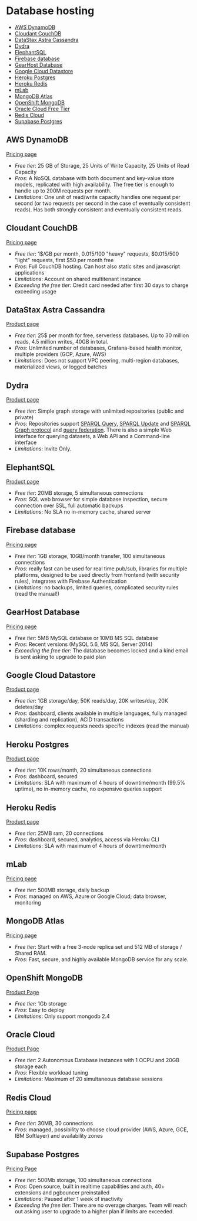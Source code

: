 # Database hosting

<!-- TOC depthFrom:2 -->

- [AWS DynamoDB](#aws-dynamodb)
- [Cloudant CouchDB](#cloudant-couchdb)
- [DataStax Astra Cassandra](#datastax-astra-cassandra)
- [Dydra](#dydra)
- [ElephantSQL](#elephantsql)
- [Firebase database](#firebase-database)
- [GearHost Database](#gearhost-database)
- [Google Cloud Datastore](#google-cloud-datastore)
- [Heroku Postgres](#heroku-postgres)
- [Heroku Redis](#heroku-redis)
- [mLab](#mlab)
- [MongoDB Atlas](#mongodb-atlas)
- [OpenShift MongoDB](#openshift-mongodb)
- [Oracle Cloud Free Tier](#oracle-cloud-free-tier)
- [Redis Cloud](#redis-cloud)
- [Supabase Postgres](#supabase-postgres)

<!-- /TOC -->

## AWS DynamoDB

[Pricing page](https://aws.amazon.com/dynamodb/pricing/)

- *Free tier*: 25 GB of Storage, 25 Units of Write Capacity, 25 Units of Read Capacity
- *Pros*: A NoSQL database with both document and key-value store models, replicated with high availability.  The free tier is enough to handle up to 200M requests per month.
- *Limitations*: One unit of read/write capacity handles one request per second (or two requests per second in the case of eventually consistent reads). Has both strongly consistent and eventually consistent reads.

## Cloudant CouchDB

[Pricing page](https://www.ibm.com/cloud/cloudant/pricing)

* *Free tier*: 1$/GB per month, $0.015$/100 "heavy" requests, $0.015/500 "light" requests,  first $50 per month free
* *Pros*: Full CouchDB hosting. Can host also static sites and javascript applications
* *Limitations*: Account on shared multitenant instance
* *Exceeding the free tier*: Credit card needed after first 30 days to charge exceeding usage


## DataStax Astra Cassandra
[Product page](https://www.datastax.com/products/datastax-astra)

* *Free tier*: 25$ per month for free, serverless databases. Up to 30 million reads, 4.5 million writes, 40GB in total.
* *Pros*: Unlimited number of databases, Grafana-based health monitor, multiple providers (GCP, Azure, AWS)
* *Limitations*: Does not support VPC peering, multi-region databases, materialized views, or logged batches

## Dydra

[Product page](https://dydra.com)

* *Free tier*: Simple graph storage with unlimited repositories (public and private)
* *Pros*: Repositories support [SPARQL Query](http://www.w3.org/TR/sparql11-protocol/#query-operation), [SPARQL Update](http://www.w3.org/TR/sparql11-protocol/#update-operation) and [SPARQL Graph protocol](http://www.w3.org/TR/sparql11-http-rdf-update/) and [query federation](http://docs.dydra.com/federation). There is also a simple Web interface for querying datasets, a Web API and a Command-line interface
* *Limitations*: Invite Only.

## ElephantSQL

[Product page](https://www.elephantsql.com/)

* *Free tier*: 20MB storage, 5 simultaneous connections
* *Pros*: SQL web browser for simple database inspection, secure connection over SSL, full automatic backups
* *Limitations*: No SLA no in-memory cache, shared server

## Firebase database

[Pricing page](https://firebase.google.com/pricing/)

* *Free tier*: 1GB storage, 10GB/month transfer, 100 simultaneous connections
* *Pros*: really fast can be used for real time pub/sub, libraries for multiple platforms, designed to be used directly from frontend (with security rules), integrates with Firebase Authentication
* *Limitations*: no backups, limited queries, complicated security rules (read the manual!)

## GearHost Database

[Pricing page](https://www.gearhost.com/pricing)

* *Free tier*: 5MB MySQL database or 10MB MS SQL database
* *Pros*: Recent versions (MySQL 5.6, MS SQL Server 2014)
* *Exceeding the free tier*: The database becomes locked and a kind email is sent asking to upgrade to paid plan

## Google Cloud Datastore

[Product page](https://cloud.google.com/datastore/)

* *Free tier*: 1GB storage/day, 50K reads/day, 20K writes/day, 20K deletes/day
* *Pros*: dashboard, clients available in multiple languages, fully managed (sharding and replication), ACID transactions
* *Limitations*: complex requests needs specific indexes (read the manual)

## Heroku Postgres

[Product page](https://www.heroku.com/postgres)

* *Free tier*: 10K rows/month, 20 simultaneous connections
* *Pros*: dashboard, secured
* *Limitations*: SLA with maximum of 4 hours of downtime/month (99.5% uptime), no in-memory cache, no expensive queries support

## Heroku Redis

[Product page](https://www.heroku.com/redis)

* *Free tier*: 25MB ram, 20 connections
* *Pros*: dashboard, secured, analytics, access via Heroku CLI
* *Limitations*: SLA with maximum of 4 hours of downtime/month

## mLab

[Pricing page](https://mlab.com/plans/pricing)

* *Free tier*: 500MB storage, daily backup
* *Pros*: managed on AWS, Azure or Google Cloud, data browser, monitoring

## MongoDB Atlas

[Pricing page](https://www.mongodb.com/cloud/atlas/pricing)

* *Free tier*: Start with a free 3-node replica set and 512 MB of storage / Shared RAM.
* *Pros*: Fast, secure, and highly available MongoDB service for any scale.

## OpenShift MongoDB

[Product Page](https://developers.openshift.com/databases/mongodb.html)

* *Free tier*: 1Gb storage
* *Pros*: Easy to deploy
* *Limitations*: Only support mongodb 2.4

## Oracle Cloud

[Product Page](https://www.oracle.com/cloud/free/#always-free)

* *Free tier*: 2 Autonomous Database instances with 1 OCPU and 20GB storage each
* *Pros*: Flexible workload tuning
* *Limitations*: Maximum of 20 simultaneous database sessions


## Redis Cloud

[Pricing page](https://redislabs.com/pricing)

* *Free tier*: 30MB, 30 connections
* *Pros*: managed, possibility to choose cloud provider (AWS, Azure, GCE, IBM Softlayer) and availability zones

## Supabase Postgres

[Pricing Page](https://supabase.io/pricing)

* *Free tier*: 500Mb storage, 100 simultaneous connections
* *Pros*: Open source, built in realtime capabilities and auth, 40+ extensions and pgbouncer preinstalled 
* *Limitations*: Paused after 1 week of inactivity
* *Exceeding the free tier*: There are no overage charges. Team will reach out asking user to upgrade to a higher plan if limits are exceeded. 
